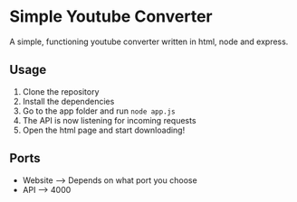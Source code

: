 # Simple Youtube Converter
A simple, functioning youtube converter written in html, node and express.

## Usage
1. Clone the repository
2. Install the dependencies
3. Go to the app folder and run `node app.js`
4. The API is now listening for incoming requests
5. Open the html page and start downloading!

## Ports
- Website --> Depends on what port you choose
- API --> 4000
